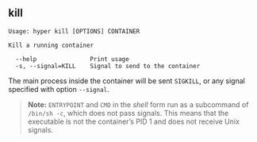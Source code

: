 ## kill

    Usage: hyper kill [OPTIONS] CONTAINER

    Kill a running container

      --help               Print usage
      -s, --signal=KILL    Signal to send to the container

The main process inside the container will be sent `SIGKILL`, or any
signal specified with option `--signal`.

> **Note:**
> `ENTRYPOINT` and `CMD` in the *shell* form run as a subcommand of `/bin/sh -c`,
> which does not pass signals. This means that the executable is not the container’s PID 1
> and does not receive Unix signals.